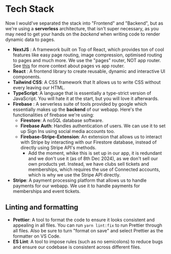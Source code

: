 # Tech Stack

Now I would've separated the stack into "Frontend" and "Backend", but as we're using a **serverless** architecture, that isn't super necessary, as you may need to get your hands on the *backend* when writing code to render dynamic data to pages.

- **NextJS** : A framework built on Top of React, which provides ton of cool features like easy page routing, image compression, optimised routing to pages and much more. We use the "pages" router, NOT app router. See [this](https://medium.com/@CraftedX/should-you-use-next-js-pages-or-app-directory-38e803fe5cb4) for more context about pages vs app router.
- **React** : A frontend library to create reusable, dynamic and interactive UI components.
- **Tailwind CSS**: A CSS framework that It allows us to write CSS without every leaving our HTML.
- **TypeScript**: A language that is essentially a type-strict version of JavaScript. You will hate it at the start, but you will love it afterwards.
- **Firebase** : A serverless suite of tools provided by google which essentially makes up the **backend** of our webapp. Here's the functionalities of firebase we're using:
    - **Firestore**: A noSQL database software.
    - **Firebase Auth**: Handles authentication of users. We can use it to set up Sign Ins using social media accounts too.
    - **Firebase-Stripe-Extension**: An extension that allows us to interact with Stripe by interacting with our Firestore database, instead of directly using Stripe API's methods.
        - Add the moment, whike this is set up in our app, it is redundant and we don't use it (as of 8th Dec 2024), as we don't sell our own products yet. Instead, we have clubs sell tickets and memberships, which requires the use of Connected accounts, which is why we use the Stripe API directly.
- **Stripe**: A payment processing platform that allows us to handle payments for our webapp. We use it to handle payments for memberships and event tickets.

## Linting and formatting

- **Prettier**: A tool to format the code to ensure it looks consistent and appealing in all files. You can run `yarn lint:fix` to run Prettier through all files. Also be sure to turn "format on save" and select Prettier as the formatter on VS Code.
- **ES Lint**: A tool to impose rules (such as no semicolons) to reduce bugs and ensure our codebase is consistent across different files.
